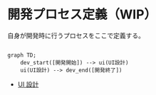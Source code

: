 # 開発プロセス定義（WIP）

自身が開発時に行うプロセスをここで定義する。

```mermaid

graph TD;
    dev_start([開発開始]) --> ui(UI設計)
    ui(UI設計) --> dev_end([開発終了])
```

- [UI 設計](./ui/README.md)
